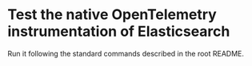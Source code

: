 # Test the native OpenTelemetry instrumentation of Elasticsearch

Run it following the standard commands described in the root README.
